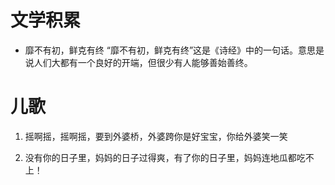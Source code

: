 # 文学积累

- 靡不有初，鲜克有终
 “靡不有初，鲜克有终”这是《诗经》中的一句话。意思是说人们大都有一个良好的开端，但很少有人能够善始善终。

# 儿歌

1. 摇啊摇，摇啊摇，要到外婆桥，外婆跨你是好宝宝，你给外婆笑一笑

2. 没有你的日子里，妈妈的日子过得爽，有了你的日子里，妈妈连地瓜都吃不上！
